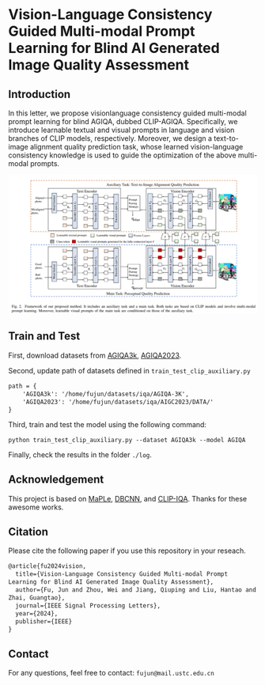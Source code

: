 # Vision-Language Consistency Guided Multi-modal Prompt Learning for Blind AI Generated Image Quality Assessment

## Introduction
In this letter, we propose visionlanguage consistency guided multi-modal prompt learning for blind AGIQA, dubbed CLIP-AGIQA. Specifically, we introduce learnable textual and visual prompts in language and vision branches of CLIP models, respectively. Moreover, we design a text-to-image alignment quality prediction task, whose learned vision-language consistency knowledge is used to guide the optimization of the above multi-modal prompts. 

![xx](./fig/framework.png)

## Train and Test
First, download datasets from [AGIQA3k](https://drive.google.com/file/d/1zpIuzdiPk5PIPdpXrfZb3Xq09PpJ-8iO/view?usp=drive_link), [AGIQA2023](https://drive.google.com/file/d/1P91jp6D0LzEx1Y3Cu0M0AqIU3GlvR8ML/view?usp=drive_link).

Second, update path of datasets defined in ```train_test_clip_auxiliary.py```

```
path = {
    'AGIQA3k': '/home/fujun/datasets/iqa/AGIQA-3K',
    'AGIQA2023': '/home/fujun/datasets/iqa/AIGC2023/DATA/'
}
```

Third, train and test the model using the following command:
```
python train_test_clip_auxiliary.py --dataset AGIQA3k --model AGIQA
```
Finally, check the results in the folder `./log`.

## Acknowledgement
This project is based on [MaPLe](https://github.com/muzairkhattak/multimodal-prompt-learning), [DBCNN](https://github.com/zwx8981/DBCNN-PyTorch), and [CLIP-IQA](https://github.com/IceClear/CLIP-IQA). Thanks for these awesome works.

## Citation
Please cite the following paper if you use this repository in your reseach.
```
@article{fu2024vision,
  title={Vision-Language Consistency Guided Multi-modal Prompt Learning for Blind AI Generated Image Quality Assessment},
  author={Fu, Jun and Zhou, Wei and Jiang, Qiuping and Liu, Hantao and Zhai, Guangtao},
  journal={IEEE Signal Processing Letters},
  year={2024},
  publisher={IEEE}
}
```
## Contact
For any questions, feel free to contact: `fujun@mail.ustc.edu.cn`
